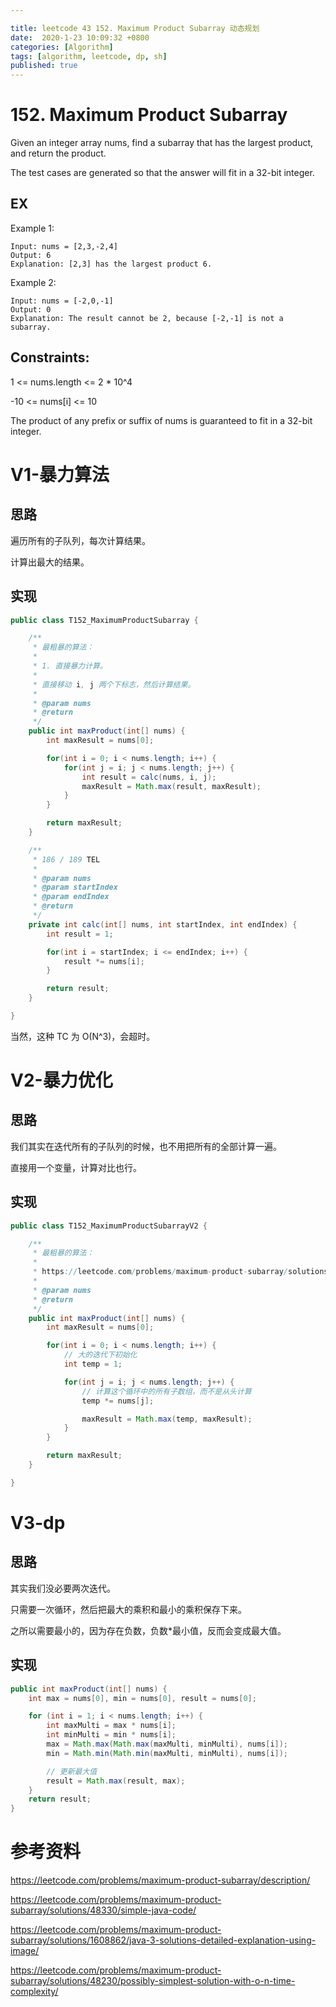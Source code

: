```yaml
---

title: leetcode 43 152. Maximum Product Subarray 动态规划 
date:  2020-1-23 10:09:32 +0800 
categories: [Algorithm]
tags: [algorithm, leetcode, dp, sh]
published: true
---
```


# 152. Maximum Product Subarray

Given an integer array nums, find a subarray that has the largest product, and return the product.

The test cases are generated so that the answer will fit in a 32-bit integer.

## EX 

Example 1:

```
Input: nums = [2,3,-2,4]
Output: 6
Explanation: [2,3] has the largest product 6.
```

Example 2:

```
Input: nums = [-2,0,-1]
Output: 0
Explanation: The result cannot be 2, because [-2,-1] is not a subarray.
```

## Constraints:

1 <= nums.length <= 2 * 10^4

-10 <= nums[i] <= 10

The product of any prefix or suffix of nums is guaranteed to fit in a 32-bit integer.

# V1-暴力算法


## 思路

遍历所有的子队列，每次计算结果。

计算出最大的结果。

## 实现

```java
public class T152_MaximumProductSubarray {

    /**
     * 最粗暴的算法：
     *
     * 1. 直接暴力计算。
     *
     * 直接移动 i, j 两个下标志，然后计算结果。
     *
     * @param nums
     * @return
     */
    public int maxProduct(int[] nums) {
        int maxResult = nums[0];

        for(int i = 0; i < nums.length; i++) {
            for(int j = i; j < nums.length; j++) {
                int result = calc(nums, i, j);
                maxResult = Math.max(result, maxResult);
            }
        }

        return maxResult;
    }

    /**
     * 186 / 189 TEL
     *
     * @param nums
     * @param startIndex
     * @param endIndex
     * @return
     */
    private int calc(int[] nums, int startIndex, int endIndex) {
        int result = 1;

        for(int i = startIndex; i <= endIndex; i++) {
            result *= nums[i];
        }

        return result;
    }

}
```

当然，这种 TC 为 O(N^3)，会超时。

# V2-暴力优化

## 思路

我们其实在迭代所有的子队列的时候，也不用把所有的全部计算一遍。

直接用一个变量，计算对比也行。

## 实现

```java
public class T152_MaximumProductSubarrayV2 {

    /**
     * 最粗暴的算法：
     *
     * https://leetcode.com/problems/maximum-product-subarray/solutions/1609493/c-simple-solution-w-explanation-optimization-from-brute-force-to-dp/
     *
     * @param nums
     * @return
     */
    public int maxProduct(int[] nums) {
        int maxResult = nums[0];

        for(int i = 0; i < nums.length; i++) {
            // 大的迭代下初始化
            int temp = 1;

            for(int j = i; j < nums.length; j++) {
                // 计算这个循环中的所有子数组，而不是从头计算
                temp *= nums[j];

                maxResult = Math.max(temp, maxResult);
            }
        }

        return maxResult;
    }

}
```

# V3-dp

## 思路

其实我们没必要两次迭代。

只需要一次循环，然后把最大的乘积和最小的乘积保存下来。

之所以需要最小的，因为存在负数，负数*最小值，反而会变成最大值。

## 实现

```java
public int maxProduct(int[] nums) {
    int max = nums[0], min = nums[0], result = nums[0];

    for (int i = 1; i < nums.length; i++) {
        int maxMulti = max * nums[i];
        int minMulti = min * nums[i];
        max = Math.max(Math.max(maxMulti, minMulti), nums[i]);
        min = Math.min(Math.min(maxMulti, minMulti), nums[i]);

        // 更新最大值
        result = Math.max(result, max);
    }
    return result;
}
```

# 参考资料

https://leetcode.com/problems/maximum-product-subarray/description/

https://leetcode.com/problems/maximum-product-subarray/solutions/48330/simple-java-code/

https://leetcode.com/problems/maximum-product-subarray/solutions/1608862/java-3-solutions-detailed-explanation-using-image/

https://leetcode.com/problems/maximum-product-subarray/solutions/48230/possibly-simplest-solution-with-o-n-time-complexity/

